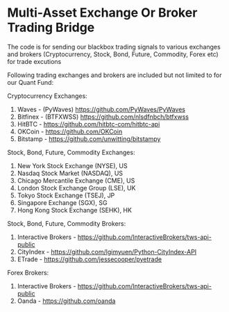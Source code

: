 # Multi-Asset Exchange Or Broker Trading Bridge
The code is for sending our blackbox trading signals to various exchanges and brokers (Cryptocurrency, Stock, Bond, Future, Commodity, Forex etc) for trade excutions

Following trading exchanges and brokers are included but not limited to for our Quant Fund:

Cryptocurrency Exchanges:
  1. Waves - (PyWaves) https://github.com/PyWaves/PyWaves
  2. Bitfinex - (BTFXWSS) https://github.com/nlsdfnbch/btfxwss
  3. HitBTC - https://github.com/hitbtc-com/hitbtc-api
  4. OKCoin - https://github.com/OKCoin
  5. Bitstamp - https://github.com/unwitting/bitstampy
  
Stock, Bond, Future, Commodity Exchanges:
  1. New York Stock Exchange (NYSE), US
  2. Nasdaq Stock Market (NASDAQ), US
  3. Chicago Mercantile Exchange (CME), US
  3. London Stock Exchange Group (LSE), UK
  4. Tokyo Stock Exchange (TSEJ), JP
  5. Singapore Exchange (SGX), SG
  6. Hong Kong Stock Exchange (SEHK), HK

Stock, Bond, Future, Commodity Brokers:
  1. Interactive Brokers - https://github.com/InteractiveBrokers/tws-api-public
  2. CityIndex - https://github.com/lgimyuen/Python-CityIndex-API
  3. ETrade - https://github.com/jessecooper/pyetrade

Forex Brokers:
  1. Interactive Brokers - https://github.com/InteractiveBrokers/tws-api-public
  2. Oanda - https://github.com/oanda
